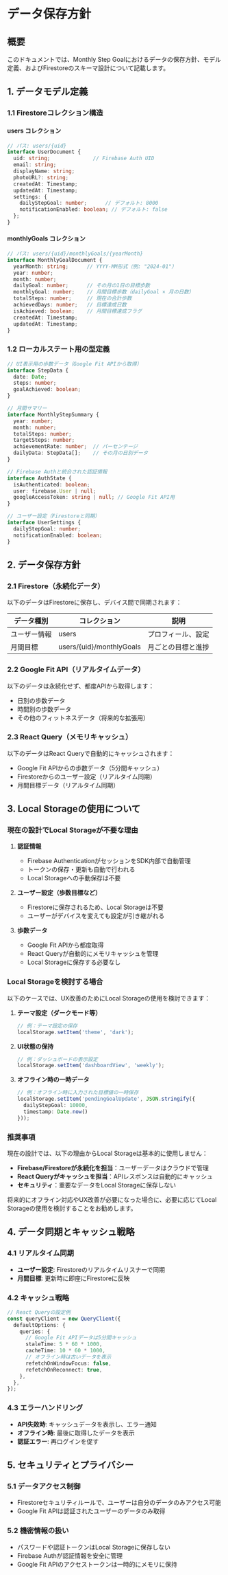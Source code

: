 # データ保存方針

## 概要

このドキュメントでは、Monthly Step Goalにおけるデータの保存方針、モデル定義、およびFirestoreのスキーマ設計について記載します。

## 1. データモデル定義

### 1.1 Firestoreコレクション構造

#### users コレクション
```typescript
// パス: users/{uid}
interface UserDocument {
  uid: string;              // Firebase Auth UID
  email: string;
  displayName: string;
  photoURL?: string;
  createdAt: Timestamp;
  updatedAt: Timestamp;
  settings: {
    dailyStepGoal: number;      // デフォルト: 8000
    notificationEnabled: boolean; // デフォルト: false
  };
}
```

#### monthlyGoals コレクション
```typescript
// パス: users/{uid}/monthlyGoals/{yearMonth}
interface MonthlyGoalDocument {
  yearMonth: string;      // YYYY-MM形式（例: "2024-01"）
  year: number;
  month: number;
  dailyGoal: number;      // その月の1日の目標歩数
  monthlyGoal: number;    // 月間目標歩数（dailyGoal × 月の日数）
  totalSteps: number;     // 現在の合計歩数
  achievedDays: number;   // 目標達成日数
  isAchieved: boolean;    // 月間目標達成フラグ
  createdAt: Timestamp;
  updatedAt: Timestamp;
}
```

### 1.2 ローカルステート用の型定義

```typescript
// UI表示用の歩数データ（Google Fit APIから取得）
interface StepData {
  date: Date;
  steps: number;
  goalAchieved: boolean;
}

// 月間サマリー
interface MonthlyStepSummary {
  year: number;
  month: number;
  totalSteps: number;
  targetSteps: number;
  achievementRate: number;  // パーセンテージ
  dailyData: StepData[];    // その月の日別データ
}

// Firebase Authと統合された認証情報
interface AuthState {
  isAuthenticated: boolean;
  user: firebase.User | null;
  googleAccessToken: string | null; // Google Fit API用
}

// ユーザー設定（Firestoreと同期）
interface UserSettings {
  dailyStepGoal: number;
  notificationEnabled: boolean;
}
```

## 2. データ保存方針

### 2.1 Firestore（永続化データ）

以下のデータはFirestoreに保存し、デバイス間で同期されます：

| データ種別 | コレクション | 説明 |
|---------|------------|------|
| ユーザー情報 | users | プロフィール、設定 |
| 月間目標 | users/{uid}/monthlyGoals | 月ごとの目標と進捗 |

### 2.2 Google Fit API（リアルタイムデータ）

以下のデータは永続化せず、都度APIから取得します：

- 日別の歩数データ
- 時間別の歩数データ
- その他のフィットネスデータ（将来的な拡張用）

### 2.3 React Query（メモリキャッシュ）

以下のデータはReact Queryで自動的にキャッシュされます：

- Google Fit APIからの歩数データ（5分間キャッシュ）
- Firestoreからのユーザー設定（リアルタイム同期）
- 月間目標データ（リアルタイム同期）

## 3. Local Storageの使用について

### 現在の設計でLocal Storageが不要な理由

1. **認証情報**
   - Firebase AuthenticationがセッションをSDK内部で自動管理
   - トークンの保存・更新も自動で行われる
   - Local Storageへの手動保存は不要

2. **ユーザー設定（歩数目標など）**
   - Firestoreに保存されるため、Local Storageは不要
   - ユーザーがデバイスを変えても設定が引き継がれる

3. **歩数データ**
   - Google Fit APIから都度取得
   - React Queryが自動的にメモリキャッシュを管理
   - Local Storageに保存する必要なし

### Local Storageを検討する場合

以下のケースでは、UX改善のためにLocal Storageの使用を検討できます：

1. **テーマ設定（ダークモード等）**
   ```typescript
   // 例：テーマ設定の保存
   localStorage.setItem('theme', 'dark');
   ```

2. **UI状態の保持**
   ```typescript
   // 例：ダッシュボードの表示設定
   localStorage.setItem('dashboardView', 'weekly');
   ```

3. **オフライン時の一時データ**
   ```typescript
   // 例：オフライン時に入力された目標値の一時保存
   localStorage.setItem('pendingGoalUpdate', JSON.stringify({
     dailyStepGoal: 10000,
     timestamp: Date.now()
   }));
   ```

### 推奨事項

現在の設計では、以下の理由からLocal Storageは基本的に使用しません：

- **Firebase/Firestoreが永続化を担当**：ユーザーデータはクラウドで管理
- **React Queryがキャッシュを担当**：APIレスポンスは自動的にキャッシュ
- **セキュリティ**：重要なデータをLocal Storageに保存しない

将来的にオフライン対応やUX改善が必要になった場合に、必要に応じてLocal Storageの使用を検討することをお勧めします。

## 4. データ同期とキャッシュ戦略

### 4.1 リアルタイム同期

- **ユーザー設定**: Firestoreのリアルタイムリスナーで同期
- **月間目標**: 更新時に即座にFirestoreに反映

### 4.2 キャッシュ戦略

```typescript
// React Queryの設定例
const queryClient = new QueryClient({
  defaultOptions: {
    queries: {
      // Google Fit APIデータは5分間キャッシュ
      staleTime: 5 * 60 * 1000,
      cacheTime: 10 * 60 * 1000,
      // オフライン時は古いデータを表示
      refetchOnWindowFocus: false,
      refetchOnReconnect: true,
    },
  },
});
```

### 4.3 エラーハンドリング

- **API失敗時**: キャッシュデータを表示し、エラー通知
- **オフライン時**: 最後に取得したデータを表示
- **認証エラー**: 再ログインを促す

## 5. セキュリティとプライバシー

### 5.1 データアクセス制御

- Firestoreセキュリティルールで、ユーザーは自分のデータのみアクセス可能
- Google Fit APIは認証されたユーザーのデータのみ取得

### 5.2 機密情報の扱い

- パスワードや認証トークンはLocal Storageに保存しない
- Firebase Authが認証情報を安全に管理
- Google Fit APIのアクセストークンは一時的にメモリに保持